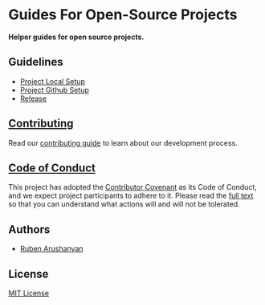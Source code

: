 # Guides For Open-Source Projects

**Helper guides for open source projects.**

## Guidelines

- [Project Local Setup](/local-setup.md)
- [Project Github Setup](/github-setup.md)
- [Release](/release.md)

## [Contributing](https://github.com/ruben-arushanyan/guide-open-source/blob/master/CONTRIBUTING.md)

Read our [contributing guide](https://github.com/ruben-arushanyan/guide-open-source/blob/master/CONTRIBUTING.md) to learn about our development process.

## [Code of Conduct](https://github.com/ruben-arushanyan/guide-open-source/blob/master/CODE_OF_CONDUCT.md)

This project has adopted the [Contributor Covenant](https://www.contributor-covenant.org) as its Code of Conduct, and we expect project participants to adhere to it. Please read the [full text](https://github.com/ruben-arushanyan/guide-open-source/blob/master/CODE_OF_CONDUCT.md) so that you can understand what actions will and will not be tolerated.

## Authors

- [Ruben Arushanyan](https://github.com/ruben-arushanyan)

## License

[MIT License](https://github.com/Ruben-Arushanyan/guide-open-source/blob/master/LICENSE)
